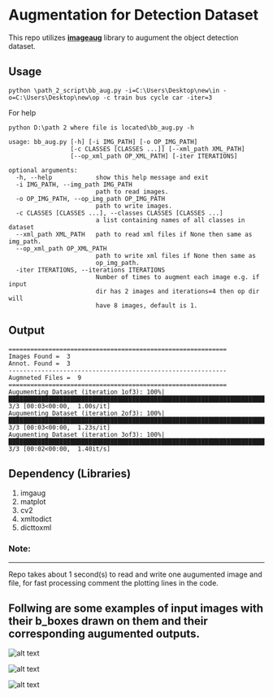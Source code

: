 # Augmentation for Detection Dataset

This repo utilizes [**imageaug**](https://imgaug.readthedocs.io/en/latest/source/examples_bounding_boxes.html) library to augument the object detection dataset.

## Usage

```
python \path_2_script\bb_aug.py -i=C:\Users\Desktop\new\in -o=C:\Users\Desktop\new\op -c train bus cycle car -iter=3
```
For help
```
python D:\path 2 where file is located\bb_aug.py -h

usage: bb_aug.py [-h] [-i IMG_PATH] [-o OP_IMG_PATH]
                 [-c CLASSES [CLASSES ...]] [--xml_path XML_PATH]
                 [--op_xml_path OP_XML_PATH] [-iter ITERATIONS]

optional arguments:
  -h, --help            show this help message and exit
  -i IMG_PATH, --img_path IMG_PATH
                        path to read images.
  -o OP_IMG_PATH, --op_img_path OP_IMG_PATH
                        path to write images.
  -c CLASSES [CLASSES ...], --classes CLASSES [CLASSES ...]
                        a list containing names of all classes in dataset
  --xml_path XML_PATH   path to read xml files if None then same as img_path.
  --op_xml_path OP_XML_PATH
                        path to write xml files if None then same as
                        op_img_path.
  -iter ITERATIONS, --iterations ITERATIONS
                        Number of times to augment each image e.g. if input
                        dir has 2 images and iterations=4 then op dir will
                        have 8 images, default is 1.
```
## Output
```
============================================================
Images Found =  3
Annot. Found =  3
------------------------------------------------------------
Augmneted Files =  9
============================================================
Augumenting Dataset (iteration 1of3): 100%|█████████████████████████████████████████████████████████████████████████████████████████████████████████████████████████████████████████| 3/3 [00:03<00:00,  1.00s/it]
Augumenting Dataset (iteration 2of3): 100%|█████████████████████████████████████████████████████████████████████████████████████████████████████████████████████████████████████████| 3/3 [00:03<00:00,  1.23s/it]
Augumenting Dataset (iteration 3of3): 100%|█████████████████████████████████████████████████████████████████████████████████████████████████████████████████████████████████████████| 3/3 [00:02<00:00,  1.40it/s]
```

## Dependency (Libraries)

1. imgaug
2. matplot
3. cv2
4. xmltodict
5. dicttoxml

### Note:
_____
Repo takes about 1 second(s) to read and write one augumented image and file, for fast processing comment the plotting lines in the code.

## Follwing are some examples of input images with their b_boxes drawn on them and their corresponding augumented outputs.


![alt text](https://github.com/Mr-TalhaIlyas/Augumenting_Detection_Dataset/blob/master/images/Slide1.JPG?raw=true)

![alt text](https://github.com/Mr-TalhaIlyas/Augumenting_Detection_Dataset/blob/master/images/Slide2.JPG?raw=true)

![alt text](https://github.com/Mr-TalhaIlyas/Augumenting_Detection_Dataset/blob/master/images/Slide3.JPG?raw=true)

